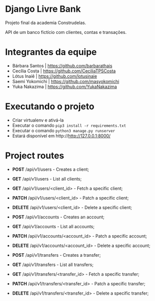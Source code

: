 # Django Livre Bank
Projeto final da academia Construdelas.

API de um banco fictício com clientes, contas e transações.

# Integrantes da equipe
- Bárbara Santos | https://github.com/barbarathais 
- Cecília Costa | https://github.com/CeciliaTPSCosta
- Lótus Inaiê | https://github.com/lotusinaie
- Saemi Yokomichi | https://github.com/masyokomichi
- Yuka Nakazima | https://github.com/YukaNakazima 

# Executando o projeto
* Criar virtualenv e ativá-la
* Executar o comando ` pip3 install -r requirements.txt ` 
* Executar o comando ` python3 manage.py runserver `
* Estará disponível em http://http://127.0.0.1:8000/

# Project routes 
* **POST** /api/v1/users - Creates a client;
* **GET** /api/v1/users - List all clients;
* **GET** /api/v1/users/<client_id> - Fetch a specific client;
* **PATCH** /api/v1/users/<client_id> - Patch a specific client;
* **DELETE** /api/v1/users/<client_id> - Delete a specific client;

* **POST** /api/v1/accounts - Creates an account;
* **GET** /api/v1/accounts - List all accounts;
* **PATCH** /api/v1/accounts/<account_id> - Patch a specific account;
* **DELETE** /api/v1/accounts/<account_id> - Delete a specific account;

* **POST** /api/v1/transfers - Creates a transfer;
* **GET** /api/v1/transfers - List all transfers;
* **GET** /api/v1/transfers/<transfer_id> - Fetch a specific transfer;
* **PATCH** /api/v1/transfers/<transfer_id> - Patch a specific transfer;
* **DELETE** /api/v1/transfers/<transfer_id> - Delete a specific transfer;